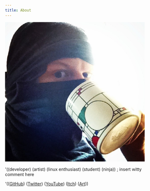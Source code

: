 ```yaml
---
title: About
---
```


![ninja](/images/ninja.jpg)

'((developer) (artist) (linux enthusiast) (student) (ninja)) ; insert witty comment here

'(([GitHub](http://github.com/charles-l))
([Twitter](http://twitter.com/theninjacharlie))
([YouTube](http://youtube.com/thespastickangaroo))
([Itch](http://ninjacharlie.itch.io/))
([Art](http://dropr.com/ninjacharlie)))
